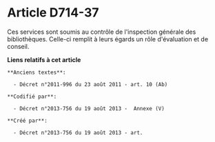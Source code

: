 # Article D714-37

Ces services sont soumis au contrôle de l'inspection générale des bibliothèques. Celle-ci remplit à leurs égards un rôle
d'évaluation et de conseil.

**Liens relatifs à cet article**

	**Anciens textes**:

	  - Décret n°2011-996 du 23 août 2011 - art. 10 (Ab)

	**Codifié par**:

	  - Décret n°2013-756 du 19 août 2013 -  Annexe (V)

	**Créé par**:

	  - Décret n°2013-756 du 19 août 2013 - art.
